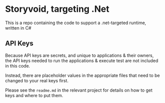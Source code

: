 # Storyvoid, targeting .Net
This is a repo containing the code to support a .net-targeted runtime, written in C#

## API Keys
Because API keys are secrets, and unique to applications & their owners, the API
keys needed to run the applications & execute test are not included in this code.

Instead, there are placeholder values in the appropriate files that need to be
changed to your real keys first.

Please see the `readme.md` in the relevant project for details on how to get keys
and where to put them.